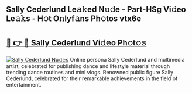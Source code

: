 ## Sally Cederlund Le𝚊𝚔ed N𝚞𝚍e - Part-HSg Vi𝚍eo Le𝚊𝚔s - H𝚘t O𝚗lyf𝚊ns Ph𝚘tos vtx6e

# <h2><a href="http://hf7m4dn.feru.top/?c=Sally+Cederlund">🔗 👉 🔴 Sally Cederlund Vi𝚍𝚎o Ph𝚘t𝚘𝚜</a></h2>

[![Sally Cederlund Nu𝚍𝚎s](https://i.imgur.com/0TWrTi3.gif)](http://hf7m4dn.feru.top/?c=Sally+Cederlund)
Online persona Sally Cederlund and multimedia artist, celebrated for publishing dance and lifestyle material through trending dance routines and mini vlogs. Renowned public figure Sally Cederlund, celebrated for their remarkable achievements in the field of entertainment. 
